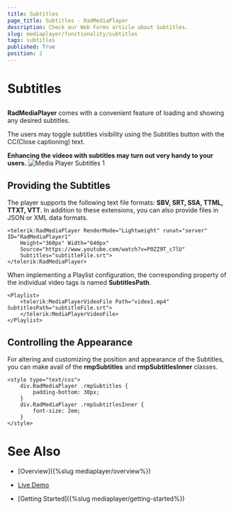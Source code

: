 ```yaml
---
title: Subtitles
page_title: Subtitles - RadMediaPlayer
description: Check our Web Forms article about Subtitles.
slug: mediaplayer/functionality/subtitles
tags: subtitles
published: True
position: 2
---
```


# Subtitles



## 

**RadMediaPlayer** comes with a convenient feature of loading and showing any desired subtitles.

The users may toggle subtitles visibility using the Subtitles button with the CC(Close captioning) text.

**Enhancing the videos with subtitles may turn out very handy to your users.**
![Media Player Subtitles 1](images/mediaplayer-subtitles1.png)

## Providing the Subtitles

The player supports the following text file formats: **SBV, SRT, SSA, TTML, TTXT, VTT**. In addition to these extensions, you can also provide files in JSON or XML data formats.

````ASP.NET
<telerik:RadMediaPlayer RenderMode="Lightweight" runat="server" ID="RadMediaPlayer1"
    Height="360px" Width="640px"
    Source="https://www.youtube.com/watch?v=P0ZZ9T_c7lU"
    Subtitles="subtitleFile.srt">
</telerik:RadMediaPlayer>
````



When implementing a Playlist configuration, the corresponding property of the individual video tags is named **SubtitlesPath**.

````ASP.NET
<Playlist>
    <telerik:MediaPlayerVideoFile Path="video1.mp4" SubtitlesPath="subtitleFile.srt">
    </telerik:MediaPlayerVideoFile>
</Playlist>
````



## Controlling the Appearance

For altering and customizing the position and appearance of the Subtitles, you can make avail of the **rmpSubtitles** and **rmpSubtitlesInner** classes.

````ASP.NET
<style type="text/css">
    div.RadMediaPlayer .rmpSubtitles {
        padding-bottom: 30px;
    }
    div.RadMediaPlayer .rmpSubtitlesInner {
        font-size: 2em;
    }
</style>
````



# See Also

 * [Overview]({%slug mediaplayer/overview%})

 * [Live Demo](https://demos.telerik.com/aspnet-ajax/media-player/examples/functionality/subtitles/defaultcs.aspx)

 * [Getting Started]({%slug mediaplayer/getting-started%})
